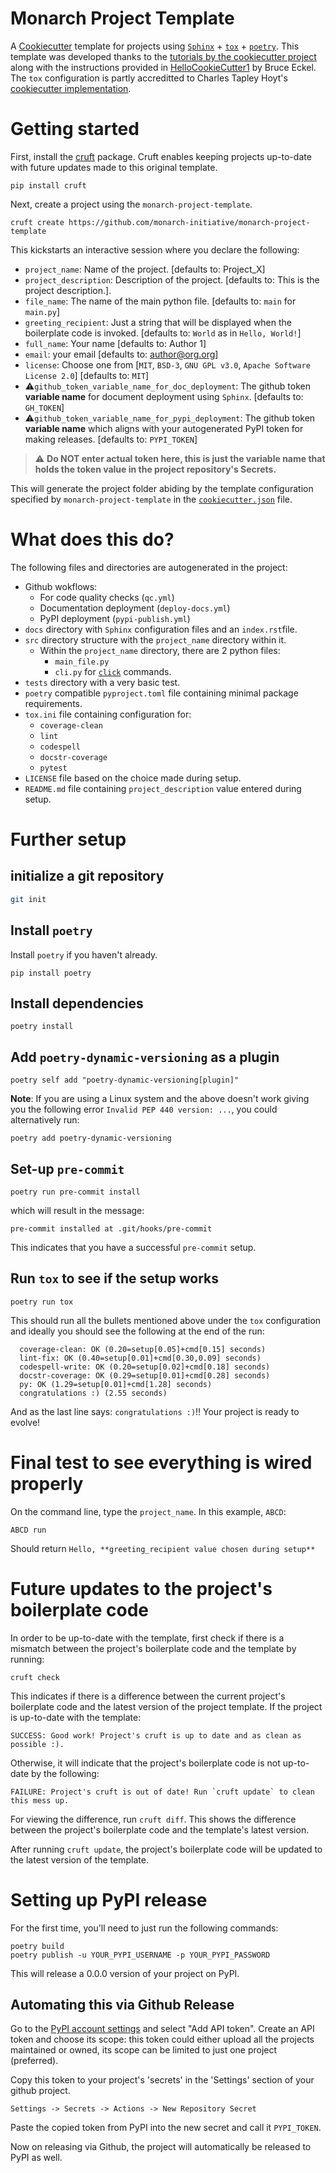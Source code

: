 # Monarch Project Template
A [Cookiecutter](https://cookiecutter.readthedocs.io/en/stable/) template for projects using [`Sphinx`](https://www.sphinx-doc.org/en/master/) + [`tox`](https://tox.wiki/en/latest/index.html) + [`poetry`](https://python-poetry.org/docs/). This template was developed thanks to the [tutorials by the cookiecutter project](https://cookiecutter.readthedocs.io/en/stable/tutorials/index.html) along with the instructions provided in [HelloCookieCutter1](https://github.com/BruceEckel/HelloCookieCutter1/blob/master/Readme.rst) by Bruce Eckel. The `tox` configuration is partly accreditted to Charles Tapley Hoyt's [cookiecutter implementation](https://github.com/cthoyt/cookiecutter-snekpack/blob/main/%7B%7Bcookiecutter.package_name%7D%7D/tox.ini).

# Getting started

First, install the [cruft](https://github.com/cruft/cruft) package. Cruft enables keeping projects up-to-date with future updates made to this original template.

```
pip install cruft
```

Next, create a project using the `monarch-project-template`.
```
cruft create https://github.com/monarch-initiative/monarch-project-template
```

This kickstarts an interactive session where you declare the following:
 - `project_name`: Name of the project. [defaults to: Project_X]
 - `project_description`: Description of the project. [defaults to: This is the project description.].
 - `file_name`: The name of the main python file. [defaults to: `main` for `main.py`]
 - `greeting_recipient`: Just a string that will be displayed when the boilerplate code is invoked. [defaults to: `World` as in `Hello, World!`]
 - `full_name`: Your name [defaults to: Author 1]
 - `email`: your email [defaults to: author@org.org]
 - `license`: Choose one from [`MIT`, `BSD-3`, `GNU GPL v3.0`, `Apache Software License 2.0`] [defaults to: `MIT`]
 - ⚠️`github_token_variable_name_for_doc_deployment`: The github token **variable name** for document deployment using `Sphinx`. [defaults to: `GH_TOKEN`]
 - ⚠️`github_token_variable_name_for_pypi_deployment`: The github token **variable name** which aligns with your autogenerated PyPI token for making releases. [defaults to: `PYPI_TOKEN`]

> :warning: **Do NOT enter actual token here, this is just the variable name that holds the token value in the project repository's Secrets.**

This will generate the project folder abiding by the template configuration specified by `monarch-project-template` in the [`cookiecutter.json`](https://github.com/monarch-initiative/monarch-project-template/blob/main/cookiecutter.json) file. 

# What does this do?

The following files and directories are autogenerated in the project:

 - Github wokflows:
   - For code quality checks (`qc.yml`)
   - Documentation deployment (`deploy-docs.yml`)
   - PyPI deployment (`pypi-publish.yml`)
 - `docs` directory with `Sphinx` configuration files and an `index.rst`file.
 - `src` directory structure with the `project_name` directory within it.
   - Within the `project_name` directory, there are 2 python files:
     - `main_file.py`
     - `cli.py` for [`click`](https://click.palletsprojects.com) commands.
 - `tests` directory with a very basic test.
 - `poetry` compatible `pyproject.toml` file containing minimal package requirements.
 - `tox.ini` file containing configuration for:
   -  `coverage-clean`
   -  `lint`
   -  `codespell`
   -  `docstr-coverage`
   -  `pytest`
- `LICENSE` file based on the choice made during setup. 
- `README.md` file containing `project_description` value entered during setup.


# Further setup
## initialize a git repository
```bash
git init
```


## Install `poetry`
Install `poetry` if you haven't already.
```
pip install poetry
```
## Install dependencies
```
poetry install
```

## Add `poetry-dynamic-versioning` as a plugin
```
poetry self add "poetry-dynamic-versioning[plugin]"
```
**Note**: If you are using a Linux system and the above doesn't work giving you the following error `Invalid PEP 440 version: ...`, you could alternatively run:
```
poetry add poetry-dynamic-versioning
```

## Set-up `pre-commit`
```
poetry run pre-commit install
```
which will result in the message: 
```
pre-commit installed at .git/hooks/pre-commit
``` 
This indicates that you have a successful `pre-commit` setup.

## Run `tox` to see if the setup works
```
poetry run tox
```

This should run all the bullets mentioned above under the `tox` configuration and ideally you should see the following at the end of the run:
```
  coverage-clean: OK (0.20=setup[0.05]+cmd[0.15] seconds)
  lint-fix: OK (0.40=setup[0.01]+cmd[0.30,0.09] seconds)
  codespell-write: OK (0.20=setup[0.02]+cmd[0.18] seconds)
  docstr-coverage: OK (0.29=setup[0.01]+cmd[0.28] seconds)
  py: OK (1.29=setup[0.01]+cmd[1.28] seconds)
  congratulations :) (2.55 seconds)
```

And as the last line says: `congratulations :)`!! Your project is ready to evolve!

# Final test to see everything is wired properly

On the command line, type the `project_name`. In this example, `ABCD`:
```
ABCD run
```
Should return `Hello, **greeting_recipient value chosen during setup**`

# Future updates to the project's boilerplate code

In order to be up-to-date with the template, first check if there is a mismatch between the project's boilerplate code and the template by running:
```
cruft check
```

This indicates if there is a difference between the current project's boilerplate code and the latest version of the project template. If the project is up-to-date with the template:
```
SUCCESS: Good work! Project's cruft is up to date and as clean as possible :).
```

Otherwise, it will indicate that the project's boilerplate code is not up-to-date by the following:
```
FAILURE: Project's cruft is out of date! Run `cruft update` to clean this mess up.
```

For viewing the difference, run `cruft diff`. This shows the difference between the project's boilerplate code and the template's latest version.

After running `cruft update`, the project's boilerplate code will be updated to the latest version of the template.

# Setting up PyPI release

For the first time, you'll need to just run the following commands:
```
poetry build
poetry publish -u YOUR_PYPI_USERNAME -p YOUR_PYPI_PASSWORD
```
This will release a 0.0.0 version of your project on PyPI.

## Automating this via Github Release
Go to the [PyPI account settings](https://pypi.org/manage/account/#two-factor) and select "Add API token". Create an API token and choose its scope: this token could either upload all the projects maintained or owned, its scope can be limited to just one project (preferred).

Copy this token to your project's 'secrets' in the 'Settings' section of your github project.
```
Settings -> Secrets -> Actions -> New Repository Secret
```
Paste the copied token from PyPI into the new secret and call it `PYPI_TOKEN`.

Now on releasing via Github, the project will automatically be released to PyPI as well.
